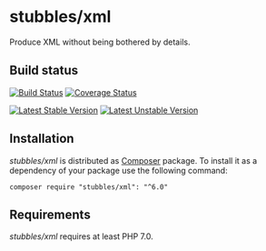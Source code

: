 stubbles/xml
============

Produce XML without being bothered by details.


Build status
------------

[![Build Status](https://secure.travis-ci.org/stubbles/stubbles-xml.png)](http://travis-ci.org/stubbles/stubbles-xml)
[![Coverage Status](https://coveralls.io/repos/github/stubbles/stubbles-xml/badge.svg?branch=master)](https://coveralls.io/github/stubbles/stubbles-xml?branch=master)

[![Latest Stable Version](https://poser.pugx.org/stubbles/xml/version.png)](https://packagist.org/packages/stubbles/xml)
[![Latest Unstable Version](https://poser.pugx.org/stubbles/xml/v/unstable.png)](//packagist.org/packages/stubbles/xml)


Installation
------------

_stubbles/xml_ is distributed as [Composer](https://getcomposer.org/)
package. To install it as a dependency of your package use the following
command:

    composer require "stubbles/xml": "^6.0"


Requirements
------------

_stubbles/xml_ requires at least PHP 7.0.
